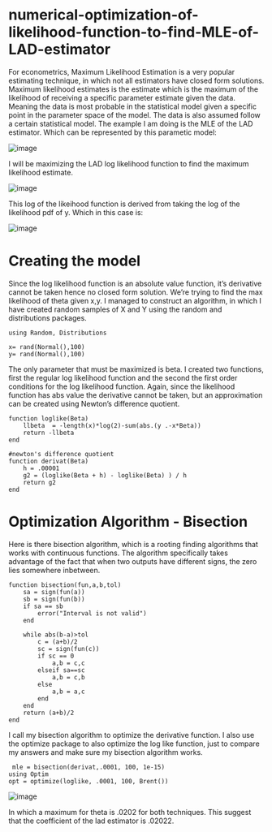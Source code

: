 # numerical-optimization-of-likelihood-function-to-find-MLE-of-LAD-estimator

For econometrics, Maximum Likelihood Estimation is a very popular estimating technique, in which not all estimators have closed form solutions. Maximum likelihood estimates is the estimate which is the maximum of the likelihood of receiving a specific parameter estimate given the data.  Meaning the data is most probable in the statistical model given a specific point in the parameter space of the model. The data is also assumed follow a certain statistical model.
 The example I am doing is the MLE of the LAD estimator. Which can be represented by this parametic model:

![image](https://user-images.githubusercontent.com/64437206/110543875-7d710f80-80f0-11eb-94bb-79b6772f9449.png)


I will be maximizing the LAD log likelihood function to find the maximum likelihood estimate. 

![image](https://user-images.githubusercontent.com/64437206/110543912-88c43b00-80f0-11eb-9108-881533a16fe0.png)

This log of the likeihood function is derived from taking the log of the likelihood pdf of y. Which in this case is:

![image](https://user-images.githubusercontent.com/64437206/110544043-be692400-80f0-11eb-9273-5e08baf66069.png)


# Creating the model
Since the log likelihood function is an absolute value function, it’s derivative cannot be taken hence no closed form solution. We’re trying to find the max likelihood of theta given x,y. I managed to construct an algorithm, in which I have created random samples of X and Y using the random and distributions packages.  
```
using Random, Distributions

x= rand(Normal(),100)
y= rand(Normal(),100)
```

The only parameter that must be maximized is beta. I created two functions, first the regular log likelihood function and the second the first order conditions for the log likelihood function. Again, since the likelihood function has abs value the derivative cannot be taken, but an approximation can be created using Newton’s difference quotient.
```
function loglike(Beta)
    llbeta  = -length(x)*log(2)-sum(abs.(y .-x*Beta))
    return -llbeta
end

#newton's difference quotient
function derivat(Beta)
    h = .00001
    g2 = (loglike(Beta + h) - loglike(Beta) ) / h
    return g2
end
```
# Optimization Algorithm - Bisection

Here is there bisection algorithm, which is a rooting finding algorithms that works with continuous functions. The algorithm specifically takes advantage of the fact that when two outputs have different signs, the zero lies somewhere inbetween.
```
function bisection(fun,a,b,tol)
    sa = sign(fun(a))
    sb = sign(fun(b))
    if sa == sb
        error("Interval is not valid")
    end

    while abs(b-a)>tol
        c = (a+b)/2
        sc = sign(fun(c))
        if sc == 0
            a,b = c,c
        elseif sa==sc
            a,b = c,b
        else
            a,b = a,c
        end
    end
    return (a+b)/2
end
````
 I call my bisection algorithm to optimize the derivative function. I also use the optimize package to also optimize the log like function, just to compare my answers and make sure my bisection algorithm works.

```
 mle = bisection(derivat,.0001, 100, 1e-15)
using Optim
opt = optimize(loglike, .0001, 100, Brent())
```
![image](https://user-images.githubusercontent.com/64437206/110545876-5cf68480-80f3-11eb-92d1-13ecc717993a.png)

  In which a maximum for theta is .0202 for both techniques. This suggest that the coefficient of the lad estimator is .02022.
